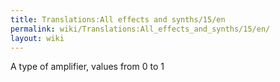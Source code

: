 ```yaml
---
title: Translations:All effects and synths/15/en
permalink: wiki/Translations:All_effects_and_synths/15/en/
layout: wiki
---
```


A type of amplifier, values from 0 to 1
